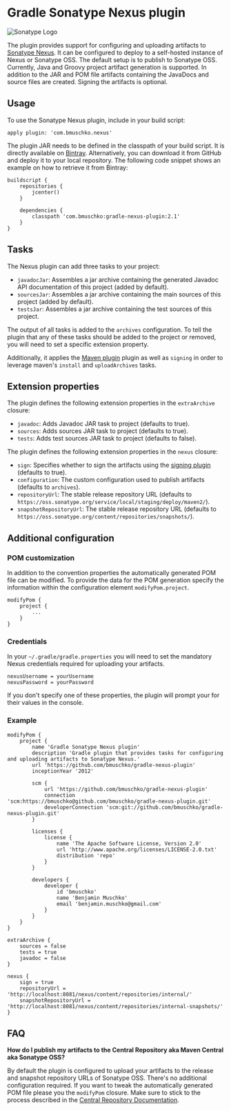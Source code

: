 # Gradle Sonatype Nexus plugin

![Sonatype Logo](http://media.marketwire.com/attachments/200910/580330_sonatype.gif)

The plugin provides support for configuring and uploading artifacts to [Sonatype Nexus](http://www.sonatype.org/nexus/). It can
be configured to deploy to a self-hosted instance of Nexus or Sonatype OSS. The default setup is to publish
to Sonatype OSS. Currently, Java and Groovy project artifact generation is supported. In addition to the JAR and POM file
 artifacts containing the JavaDocs and source files are created. Signing the artifacts is optional.

## Usage

To use the Sonatype Nexus plugin, include in your build script:

    apply plugin: 'com.bmuschko.nexus'

The plugin JAR needs to be defined in the classpath of your build script. It is directly available on
[Bintray](https://bintray.com/bmuschko/gradle-plugins/com.bmuschko%3Agradle-nexus-plugin).
Alternatively, you can download it from GitHub and deploy it to your local repository. The following code snippet shows an
example on how to retrieve it from Bintray:

    buildscript {
        repositories {
            jcenter()
        }

        dependencies {
            classpath 'com.bmuschko:gradle-nexus-plugin:2.1'
        }
    }

## Tasks

The Nexus plugin can add three tasks to your project:
* `javadocJar`: Assembles a jar archive containing the generated Javadoc API documentation of this project (added by default).
* `sourcesJar`: Assembles a jar archive containing the main sources of this project (added by default).
* `testsJar`: Assembles a jar archive containing the test sources of this project.

The output of all tasks is added to the `archives` configuration. To tell the plugin that any of these tasks should be
added to the project or removed, you will need to set a specific extension property.

Additionally, it applies the [Maven plugin](http://gradle.org/docs/current/userguide/maven_plugin.html) plugin as well
as `signing` in order to leverage maven's `install` and `uploadArchives` tasks.

## Extension properties

The plugin defines the following extension properties in the `extraArchive` closure:

* `javadoc`: Adds Javadoc JAR task to project (defaults to true).
* `sources`: Adds sources JAR task to project (defaults to true).
* `tests`: Adds test sources JAR task to project (defaults to false).

The plugin defines the following extension properties in the `nexus` closure:

* `sign`: Specifies whether to sign the artifacts using the [signing plugin](http://gradle.org/docs/current/userguide/signing_plugin.html) (defaults to true).
* `configuration`: The custom configuration used to publish artifacts (defaults to `archives`).
* `repositoryUrl`: The stable release repository URL (defaults to `https://oss.sonatype.org/service/local/staging/deploy/maven2/`).
* `snapshotRepositoryUrl`: The stable release repository URL (defaults to `https://oss.sonatype.org/content/repositories/snapshots/`).

## Additional configuration

### POM customization

In addition to the convention properties the automatically generated POM file can be modified. To provide the data for
the POM generation specify the information within the configuration element `modifyPom.project`.

    modifyPom {
        project {
            ...
        }
    }

### Credentials

In your `~/.gradle/gradle.properties` you will need to set the mandatory Nexus credentials required for uploading your artifacts.

    nexusUsername = yourUsername
    nexusPassword = yourPassword

If you don't specify one of these properties, the plugin will prompt your for their values in the console.

### Example

    modifyPom {
        project {
            name 'Gradle Sonatype Nexus plugin'
            description 'Gradle plugin that provides tasks for configuring and uploading artifacts to Sonatype Nexus.'
            url 'https://github.com/bmuschko/gradle-nexus-plugin'
            inceptionYear '2012'

            scm {
                url 'https://github.com/bmuschko/gradle-nexus-plugin'
                connection 'scm:https://bmuschko@github.com/bmuschko/gradle-nexus-plugin.git'
                developerConnection 'scm:git://github.com/bmuschko/gradle-nexus-plugin.git'
            }

            licenses {
                license {
                    name 'The Apache Software License, Version 2.0'
                    url 'http://www.apache.org/licenses/LICENSE-2.0.txt'
                    distribution 'repo'
                }
            }

            developers {
                developer {
                    id 'bmuschko'
                    name 'Benjamin Muschko'
                    email 'benjamin.muschko@gmail.com'
                }
            }
        }
    }
    
    extraArchive {
        sources = false
        tests = true
        javadoc = false
    }

    nexus {
        sign = true
        repositoryUrl = 'http://localhost:8081/nexus/content/repositories/internal/'
        snapshotRepositoryUrl = 'http://localhost:8081/nexus/content/repositories/internal-snapshots/'
    }

## FAQ

**How do I publish my artifacts to the Central Repository aka Maven Central aka Sonatype OSS?**

By default the plugin is configured to upload your artifacts to the release and snapshot repository URLs of Sonatype OSS.
There's no additional configuration required. If you want to tweak the automatically generated POM file please you the
`modifyPom` closure. Make sure to stick to the process described in
the [Central Repository Documentation](http://central.sonatype.org/pages/producers.html).
